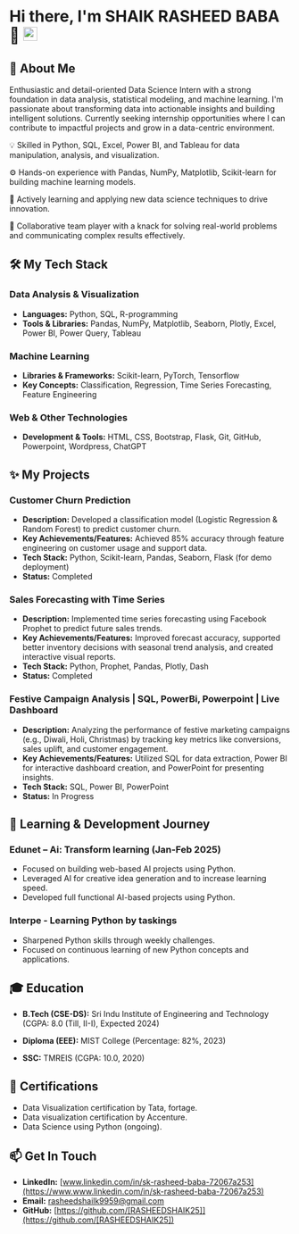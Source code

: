
# Hi there, I'm SHAIK RASHEED BABA 👋 <img src="https://media.giphy.com/media/hvRJCLFzcasrR4ia7z/giphy.gif" width="25px">

## 🚀 About Me
Enthusiastic and detail-oriented Data Science Intern with a strong foundation in data analysis, statistical modeling, and machine learning. I'm passionate about transforming data into actionable insights and building intelligent solutions. Currently seeking internship opportunities where I can contribute to impactful projects and grow in a data-centric environment.

💡 Skilled in Python, SQL, Excel, Power BI, and Tableau for data manipulation, analysis, and visualization.

⚙️ Hands-on experience with Pandas, NumPy, Matplotlib, Scikit-learn for building machine learning models.

🌱 Actively learning and applying new data science techniques to drive innovation.

🤝 Collaborative team player with a knack for solving real-world problems and communicating complex results effectively.

## 🛠️ My Tech Stack

### Data Analysis & Visualization
- **Languages:** Python, SQL, R-programming
- **Tools & Libraries:** Pandas, NumPy, Matplotlib, Seaborn, Plotly, Excel, Power BI, Power Query, Tableau

### Machine Learning
- **Libraries & Frameworks:** Scikit-learn, PyTorch, Tensorflow
- **Key Concepts:** Classification, Regression, Time Series Forecasting, Feature Engineering

### Web & Other Technologies
- **Development & Tools:** HTML, CSS, Bootstrap, Flask, Git, GitHub, Powerpoint, Wordpress, ChatGPT

## ✨ My Projects

### Customer Churn Prediction
- **Description:** Developed a classification model (Logistic Regression & Random Forest) to predict customer churn.
- **Key Achievements/Features:** Achieved 85% accuracy through feature engineering on customer usage and support data.
- **Tech Stack:** Python, Scikit-learn, Pandas, Seaborn, Flask (for demo deployment)
- **Status:** Completed
<!-- - **[Link to Repo/Demo] (Add link if available)** -->


### Sales Forecasting with Time Series
- **Description:** Implemented time series forecasting using Facebook Prophet to predict future sales trends.
- **Key Achievements/Features:** Improved forecast accuracy, supported better inventory decisions with seasonal trend analysis, and created interactive visual reports.
- **Tech Stack:** Python, Prophet, Pandas, Plotly, Dash
- **Status:** Completed
<!-- - **[Link to Repo/Demo] (Add link if available)** -->


### Festive Campaign Analysis | SQL, PowerBi, Powerpoint | Live Dashboard
- **Description:** Analyzing the performance of festive marketing campaigns (e.g., Diwali, Holi, Christmas) by tracking key metrics like conversions, sales uplift, and customer engagement.
- **Key Achievements/Features:** Utilized SQL for data extraction, Power BI for interactive dashboard creation, and PowerPoint for presenting insights.
- **Tech Stack:** SQL, Power BI, PowerPoint
- **Status:** In Progress
<!-- - **[Link to Repo/Demo] (Add link if available)** -->


## 🌱 Learning & Development Journey

### Edunet – Ai: Transform learning (Jan-Feb 2025)
- Focused on building web-based AI projects using Python.
- Leveraged AI for creative idea generation and to increase learning speed.
- Developed full functional AI-based projects using Python.


### Interpe - Learning Python by taskings
- Sharpened Python skills through weekly challenges.
- Focused on continuous learning of new Python concepts and applications.


## 🎓 Education

- **B.Tech (CSE-DS):** Sri Indu Institute of Engineering and Technology (CGPA: 8.0 (Till, II-I), Expected 2024)

- **Diploma (EEE):** MIST College (Percentage: 82%, 2023)

- **SSC:** TMREIS (CGPA: 10.0, 2020)

## 📜 Certifications
- Data Visualization certification by Tata, fortage.
- Data visualization certification by Accenture.
- Data Science using Python (ongoing).

## 📫 Get In Touch

- **LinkedIn:** [www.linkedin.com/in/sk-rasheed-baba-72067a253](https://www.www.linkedin.com/in/sk-rasheed-baba-72067a253)
- **Email:** [rasheedshailk9959@gmail.com](mailto:rasheedshailk9959@gmail.com)
- **GitHub:** [https://github.com/[RASHEEDSHAIK25]](https://github.com/[RASHEEDSHAIK25]) <!-- Make sure to replace [YOUR_GITHUB_USERNAME_HERE] -->
    
